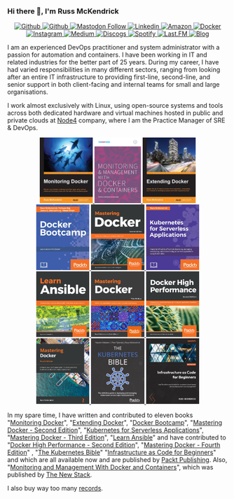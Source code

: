 ### Hi there 👋, I'm Russ McKendrick

<p align="center">
    <a href="https://github.com/russmckendrick">
        <img src="https://img.shields.io/badge/-Github-000?style=flat&amp;logo=Github&amp;logoColor=white" alt="Github">
    </a> 
    <a href="https://twitter.com/russmckendrick/">
        <img src="https://img.shields.io/badge/-Twitter-1da1f2?style=flat&amp;logo=Twitter&amp;logoColor=white" alt="Github">
    </a> 
    <a rel="me" href="https://social.mckendrick.io/@russ">
        <img alt="Mastodon Follow" src="https://img.shields.io/mastodon/follow/109285992453842904?domain=https%3A%2F%2Fsocial.mckendrick.io">
    </a>
    <a href="https://www.linkedin.com/in/russmckendrick/">
        <img src="https://img.shields.io/badge/-LinkedIn-0077b5?style=flat&amp;logo=Linkedin&amp;logoColor=white" alt="Linkedin">
    </a> 
    <a href="https://www.amazon.com/author/russmckendrick">
        <img src="https://img.shields.io/badge/-Amazon-ff9900?style=flat&amp;logo=Amazon&amp;logoColor=white" alt="Amazon">
    </a> 
    <a href="https://hub.docker.com/u/russmckendrick/">
        <img src="https://img.shields.io/badge/-Docker-0db7ed?style=flat&amp;labelColor=0db7ed&amp;logo=docker&amp;logoColor=white" alt="Docker">
    </a> 
    <a href="https://www.instagram.com/russmckendrick/">
        <img src="https://img.shields.io/badge/-Instagram-e1306c?style=flat&amp;labelColor=e1306c&amp;logo=Instagram&amp;logoColor=white" alt="Instagram">
    </a> 
    <a href="https://russmckendrick.medium.com/">
        <img src="https://img.shields.io/badge/-Medium-00ab6c?style=flat&amp;labelColor=00ab6c&amp;logo=Medium&amp;logoColor=white" alt="Medium">
    </a> 
    <a href="https://www.discogs.com/user/russmck/collection?header=1">
        <img src="https://img.shields.io/badge/-Discogs-333333?style=flat&amp;labelColor=333333&amp;logo=Discogs&amp;logoColor=white" alt="Discogs">
    </a> 
    <a href="https://open.spotify.com/user/russmckendrick">
        <img src="https://img.shields.io/badge/-Spotify-1db954?style=flat&amp;labelColor=1db954&amp;logo=Spotify&amp;logoColor=white" alt="Spotify">
    </a>
    <a href="https://www.last.fm/user/RussMckendrick">
        <img src="https://img.shields.io/badge/-Last.FM-D51007?style=flat&amp;labelColor=D51007&amp;logo=Last.FM&amp;logoColor=white" alt="Last.FM">
    </a>
    <a href="https://www.mediaglasses.blog/">
        <img src="https://img.shields.io/badge/-Blog-738A94?style=flat&amp;labelColor=738A94&amp;logo=Ghost&amp;logoColor=white" alt="Blog">
    </a>
</p>

I am an experienced DevOps practitioner and system administrator with a passion for automation and containers. I have been working in IT and related industries for the better part of 25 years. During my career, I have had varied responsibilities in many different sectors, ranging from looking after an entire IT infrastructure to providing first-line, second-line, and senior support in both client-facing and internal teams for small and large organisations.

I work almost exclusively with Linux, using open-source systems and tools across both dedicated hardware and virtual machines hosted in public and private clouds at [Node4](https://www.node4.co.uk/) company, where I am the Practice Manager of SRE & DevOps.

<p align="center">
  <a href="https://www.packtpub.com/virtualization-and-cloud/monitoring-docker/">
    <img src='https://raw.githubusercontent.com/russmckendrick/russmckendrick/master/img/02.jpg' align='centre' height='150'>
  </a>
  <a href="https://thenewstack.io/ebooks/docker-and-containers/monitoring-management-docker-containers/">
    <img src='https://raw.githubusercontent.com/russmckendrick/russmckendrick/master/img/01.png' align='centre' height='150'>
  </a>
  <a href="https://www.packtpub.com/networking-and-servers/extending-docker/">
    <img src='https://raw.githubusercontent.com/russmckendrick/russmckendrick/master/img/03.jpg' align='centre' height='150'>
  </a>
  <br>
  <a href="https://www.packtpub.com/virtualization-and-cloud/docker-bootcamp/">
    <img src='https://raw.githubusercontent.com/russmckendrick/russmckendrick/master/img/04.jpg' align='centre' height='150'>
  </a>
  <a href="https://www.packtpub.com/virtualization-and-cloud/mastering-docker-second-edition">
    <img src='https://raw.githubusercontent.com/russmckendrick/russmckendrick/master/img/05.jpg' align='centre' height='150'>
  </a>
  <a href="https://www.packtpub.com/networking-and-servers/kubernetes-serverless-applications/">
    <img src='https://raw.githubusercontent.com/russmckendrick/russmckendrick/master/img/06.jpg' align='centre' height='150'>
  </a>
  <br>
  <a href="https://www.packtpub.com/virtualization-and-cloud/learn-ansible/">
    <img src='https://raw.githubusercontent.com/russmckendrick/russmckendrick/master/img/07.png' align='centre' height='150'>
  </a>
  <a href="https://www.packtpub.com/virtualization-and-cloud/mastering-docker-third-edition/">
    <img src='https://raw.githubusercontent.com/russmckendrick/russmckendrick/master/img/08.jpg' align='centre' height='150'>
  </a>
  <a href="https://www.packtpub.com/networking-and-servers/docker-high-performance-second-edition/">
    <img src='https://raw.githubusercontent.com/russmckendrick/russmckendrick/master/img/09.png' align='centre' height='150'>
  </a>
  <br>
  <a href="https://www.packtpub.com/gb/cloud-networking/mastering-docker-fourth-edition/">
    <img src='https://raw.githubusercontent.com/russmckendrick/russmckendrick/master/img/10.jpg' align='centre' height='150'>
  </a>
  <a href="https://www.packtpub.com/product/the-kubernetes-bible/">
    <img src='https://raw.githubusercontent.com/russmckendrick/russmckendrick/master/img/11.png' align='centre' height='150'>
  </a>
  <a href="https://www.packtpub.com/product/infrastructure-as-code-for-beginners/9781837631636">
    <img src='https://raw.githubusercontent.com/russmckendrick/russmckendrick/master/img/12.jpg' align='centre' height='150'>
  </a>
</p>

In my spare time, I have written and contributed to eleven books "[Monitoring Docker](https://www.packtpub.com/virtualization-and-cloud/monitoring-docker)", "[Extending Docker](https://www.packtpub.com/networking-and-servers/extending-docker)", "[Docker Bootcamp](https://www.packtpub.com/virtualization-and-cloud/docker-bootcamp)", "[Mastering Docker - Second Edition](https://www.packtpub.com/virtualization-and-cloud/mastering-docker-second-edition)", "[Kubernetes for Serverless Applications](https://www.packtpub.com/networking-and-servers/kubernetes-serverless-applications)", "[Mastering Docker - Third Edition](https://www.packtpub.com/virtualization-and-cloud/mastering-docker-third-edition)", "[Learn Ansible](https://www.packtpub.com/virtualization-and-cloud/learn-ansible)" and have contributed to "[Docker High Performance - Second Edition](https://www.packtpub.com/networking-and-servers/docker-high-performance-second-edition)", "[Mastering Docker - Fourth Edition](https://www.packtpub.com/gb/cloud-networking/mastering-docker-fourth-edition)" , "[The Kubernetes Bible](https://www.packtpub.com/product/the-kubernetes-bible/)" "[Infrastructure as Code for Beginners](https://www.packtpub.com/product/infrastructure-as-code-for-beginners/9781837631636)" and which are all available now and are published by [Packt Publishing](https://www.packtpub.com/). Also, "[Monitoring and Management With Docker and Containers](https://thenewstack.io/identifying-collecting-container-data/)", which was published by [The New Stack](https://thenewstack.io/).

I also buy way too many [records](https://www.mckendrick.rocks/).

<link rel="me" href="https://social.mckendrick.io/@russ">
